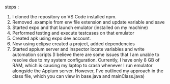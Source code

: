 steps :
1. I cloned the repository on VS Code installed npm.
2. Removed .example from env file extension and update variable and save
3. Started expo and that launch emulator (installed on my machine)
4. Performed testing and execute testcases on that emulator
5. Created apk using expo dev account.
6. Now using eclipse created a project, added dependencies
7. Started appium server and inspector locate variables and write automation scripts (I believe there are some issues that I am unable to resolve due to my system configuration. Currently, I have only 8 GB of RAM, which is causing my laptop to crash whenever I run emulator alongside the Appium server. However, I've outlined my approach in the class file, which you can view in base.java and mainClass.java)

